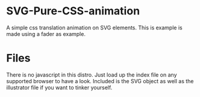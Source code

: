 ﻿# SVG-Pure-CSS-animation

A simple css translation animation on SVG elements. This is example is made using a fader as example.


# Files

There is no javascript in this distro. Just load up the index file on any supported browser to have a look.
Included is the SVG object as well as the illustrator file if you want to tinker yourself.
